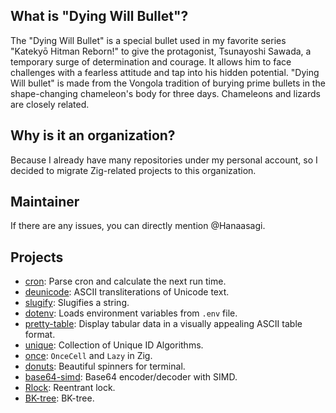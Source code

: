 ## What is "Dying Will Bullet"?

The "Dying Will Bullet" is a special bullet used in my favorite series "Katekyō Hitman Reborn!"
to give the protagonist, Tsunayoshi Sawada, a temporary surge of determination and courage.
It allows him to face challenges with a fearless attitude and tap into his hidden potential.
"Dying Will bullet" is made from the Vongola tradition of burying prime bullets in the
shape-changing chameleon's body for three days. Chameleons and lizards are closely related.

## Why is it an organization?

Because I already have many repositories under my personal account,
so I decided to migrate Zig-related projects to this organization.

## Maintainer

If there are any issues, you can directly mention @Hanaasagi.

## Projects

- [cron](https://github.com/dying-will-bullet/cron): Parse cron and calculate the next run time.
- [deunicode](https://github.com/dying-will-bullet/deunicode): ASCII transliterations of Unicode text.
- [slugify](https://github.com/dying-will-bullet/slugify): Slugifies a string.
- [dotenv](https://github.com/dying-will-bullet/dotenv): Loads environment variables from `.env` file.
- [pretty-table](https://github.com/dying-will-bullet/prettytable-zig): Display tabular data in a visually appealing ASCII table format.
- [unique](https://github.com/dying-will-bullet/unique): Collection of Unique ID Algorithms.
- [once](https://github.com/dying-will-bullet/once):  `OnceCell` and `Lazy` in Zig.
- [donuts](https://github.com/dying-will-bullet/donuts): Beautiful spinners for terminal.
- [base64-simd](https://github.com/dying-will-bullet/base64-simd): Base64 encoder/decoder with SIMD.
- [Rlock](https://github.com/dying-will-bullet/RLock):  Reentrant lock.
- [BK-tree](https://github.com/dying-will-bullet/bktree): BK-tree.
